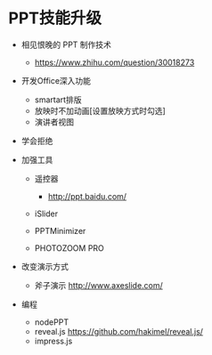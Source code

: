 # PPT技能升级

- 相见恨晚的 PPT 制作技术

  - <https://www.zhihu.com/question/30018273>

- 开发Office深入功能

  - smartart排版
  - 放映时不加动画[设置放映方式时勾选]
  - 演讲者视图

- 学会拒绝

- 加强工具

  - 遥控器

    - <http://ppt.baidu.com/>

  - iSlider

  - PPTMinimizer
  - PHOTOZOOM PRO

- 改变演示方式

  - 斧子演示 <http://www.axeslide.com/>
  
- 编程 
  - nodePPT
  - reveal.js <https://github.com/hakimel/reveal.js/>
  - impress.js